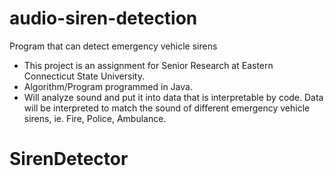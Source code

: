 # audio-siren-detection
Program that can detect emergency vehicle sirens

- This project is an assignment for Senior Research at Eastern Connecticut State University.
- Algorithm/Program programmed in Java.
- Will analyze sound and put it into data that is interpretable by code. Data will be interpreted to match the sound of different emergency vehicle sirens, ie. Fire, Police, Ambulance.
# SirenDetector
